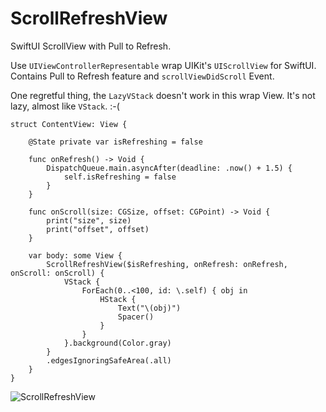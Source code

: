 # ScrollRefreshView

SwiftUI ScrollView with Pull to Refresh.

Use `UIViewControllerRepresentable` wrap UIKit's `UIScrollView` for SwiftUI. Contains Pull to Refresh feature and `scrollViewDidScroll` Event.

One regretful thing, the `LazyVStack` doesn't work in this wrap View. It's not lazy, almost like `VStack`. :-(

```
struct ContentView: View {
    
    @State private var isRefreshing = false
    
    func onRefresh() -> Void {
        DispatchQueue.main.asyncAfter(deadline: .now() + 1.5) {
            self.isRefreshing = false
        }
    }
    
    func onScroll(size: CGSize, offset: CGPoint) -> Void {
        print("size", size)
        print("offset", offset)
    }
    
    var body: some View {
        ScrollRefreshView($isRefreshing, onRefresh: onRefresh, onScroll: onScroll) {
            VStack {
                ForEach(0..<100, id: \.self) { obj in
                    HStack {
                        Text("\(obj)")
                        Spacer()
                    }
                }
            }.background(Color.gray)
        }
        .edgesIgnoringSafeArea(.all)
    }
}

```


![ScrollRefreshView](https://raw.githubusercontent.com/cattla/ScrollRefreshView/main/ScrollRefreshView/demo.gif)
